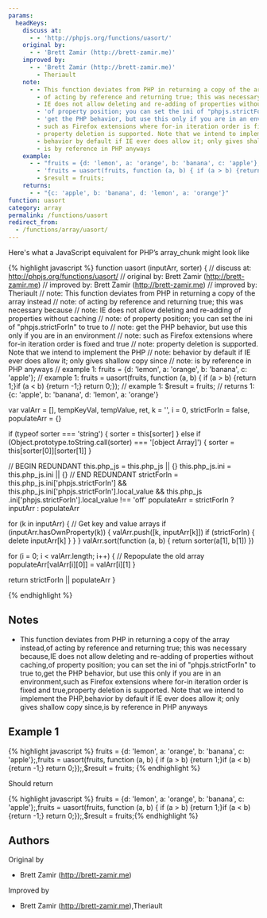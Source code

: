 ```yaml
---
params:
  headKeys:
    discuss at:
      - - 'http://phpjs.org/functions/uasort/'
    original by:
      - - 'Brett Zamir (http://brett-zamir.me)'
    improved by:
      - - 'Brett Zamir (http://brett-zamir.me)'
        - Theriault
    note:
      - - This function deviates from PHP in returning a copy of the array instead
        - of acting by reference and returning true; this was necessary because
        - IE does not allow deleting and re-adding of properties without caching
        - 'of property position; you can set the ini of "phpjs.strictForIn" to true to'
        - 'get the PHP behavior, but use this only if you are in an environment'
        - such as Firefox extensions where for-in iteration order is fixed and true
        - property deletion is supported. Note that we intend to implement the PHP
        - behavior by default if IE ever does allow it; only gives shallow copy since
        - is by reference in PHP anyways
    example:
      - - "fruits = {d: 'lemon', a: 'orange', b: 'banana', c: 'apple'};"
        - 'fruits = uasort(fruits, function (a, b) { if (a > b) {return 1;}if (a < b) {return -1;} return 0;});'
        - $result = fruits;
    returns:
      - - "{c: 'apple', b: 'banana', d: 'lemon', a: 'orange'}"
function: uasort
category: array
permalink: /functions/uasort
redirect_from:
  - /functions/array/uasort/
---
```


<!-- WARNING! This file is auto generated by `npm run web:inject`, do not edit by hand -->

Here's what a JavaScript equivalent for PHP’s array_chunk might look like

{% highlight javascript %}
function uasort (inputArr, sorter) {
  //  discuss at: http://phpjs.org/functions/uasort/
  // original by: Brett Zamir (http://brett-zamir.me)
  // improved by: Brett Zamir (http://brett-zamir.me)
  // improved by: Theriault
  //        note: This function deviates from PHP in returning a copy of the array instead
  //        note: of acting by reference and returning true; this was necessary because
  //        note: IE does not allow deleting and re-adding of properties without caching
  //        note: of property position; you can set the ini of "phpjs.strictForIn" to true to
  //        note: get the PHP behavior, but use this only if you are in an environment
  //        note: such as Firefox extensions where for-in iteration order is fixed and true
  //        note: property deletion is supported. Note that we intend to implement the PHP
  //        note: behavior by default if IE ever does allow it; only gives shallow copy since
  //        note: is by reference in PHP anyways
  //   example 1: fruits = {d: 'lemon', a: 'orange', b: 'banana', c: 'apple'};
  //   example 1: fruits = uasort(fruits, function (a, b) { if (a > b) {return 1;}if (a < b) {return -1;} return 0;});
  //   example 1: $result = fruits;
  //   returns 1: {c: 'apple', b: 'banana', d: 'lemon', a: 'orange'}

  var valArr = [],
    tempKeyVal, tempValue, ret, k = '',
    i = 0,
    strictForIn = false,
    populateArr = {}

  if (typeof sorter === 'string') {
    sorter = this[sorter]
  } else if (Object.prototype.toString.call(sorter) === '[object Array]') {
    sorter = this[sorter[0]][sorter[1]]
  }

  // BEGIN REDUNDANT
  this.php_js = this.php_js || {}
  this.php_js.ini = this.php_js.ini || {}
  // END REDUNDANT
  strictForIn = this.php_js.ini['phpjs.strictForIn'] && this.php_js.ini['phpjs.strictForIn'].local_value && this.php_js
    .ini['phpjs.strictForIn'].local_value !== 'off'
  populateArr = strictForIn ? inputArr : populateArr

  for (k in inputArr) {
    // Get key and value arrays
    if (inputArr.hasOwnProperty(k)) {
      valArr.push([k, inputArr[k]])
      if (strictForIn) {
        delete inputArr[k]
      }
    }
  }
  valArr.sort(function (a, b) {
    return sorter(a[1], b[1])
  })

  for (i = 0; i < valArr.length; i++) {
    // Repopulate the old array
    populateArr[valArr[i][0]] = valArr[i][1]
  }

  return strictForIn || populateArr
}

{% endhighlight %}

## Notes
- This function deviates from PHP in returning a copy of the array instead,of acting by reference and returning true; this was necessary because,IE does not allow deleting and re-adding of properties without caching,of property position; you can set the ini of "phpjs.strictForIn" to true to,get the PHP behavior, but use this only if you are in an environment,such as Firefox extensions where for-in iteration order is fixed and true,property deletion is supported. Note that we intend to implement the PHP,behavior by default if IE ever does allow it; only gives shallow copy since,is by reference in PHP anyways

## Example 1

{% highlight javascript %}
fruits = {d: 'lemon', a: 'orange', b: 'banana', c: 'apple'};,fruits = uasort(fruits, function (a, b) { if (a > b) {return 1;}if (a < b) {return -1;} return 0;});,$result = fruits;
{% endhighlight %}

Should return

{% highlight javascript %}
fruits = {d: 'lemon', a: 'orange', b: 'banana', c: 'apple'};,fruits = uasort(fruits, function (a, b) { if (a > b) {return 1;}if (a < b) {return -1;} return 0;});,$result = fruits;{% endhighlight %}


## Authors


Original by

- Brett Zamir (http://brett-zamir.me)


Improved by

- Brett Zamir (http://brett-zamir.me),Theriault


